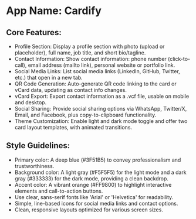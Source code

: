 # **App Name**: Cardify

## Core Features:

- Profile Section: Display a profile section with photo (upload or placeholder), full name, job title, and short bio/tagline.
- Contact Information: Show contact information: phone number (click-to-call), email address (mailto link), personal website or portfolio link.
- Social Media Links: List social media links (LinkedIn, GitHub, Twitter, etc.) that open in a new tab.
- QR Code Generation: Auto-generate QR code linking to the card or vCard data, updating as contact info changes.
- vCard Export: Export contact information as a .vcf file, usable on mobile and desktop.
- Social Sharing: Provide social sharing options via WhatsApp, Twitter/X, Email, and Facebook, plus copy-to-clipboard functionality.
- Theme Customization: Enable light and dark mode toggle and offer two card layout templates, with animated transitions.

## Style Guidelines:

- Primary color: A deep blue (#3F51B5) to convey professionalism and trustworthiness.
- Background color: A light gray (#F5F5F5) for the light mode and a dark gray (#333333) for the dark mode, providing a clean backdrop.
- Accent color: A vibrant orange (#FF9800) to highlight interactive elements and call-to-action buttons.
- Use clear, sans-serif fonts like 'Arial' or 'Helvetica' for readability.
- Simple, line-based icons for social media links and contact options.
- Clean, responsive layouts optimized for various screen sizes.
